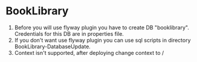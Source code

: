 # BookLibrary
1. Before you will use flyway plugin you have to create DB "booklibrary". Credentials for this DB are in properties file.
2. If you don't want use flyway plugin you can use sql scripts in directory BookLibrary-DatabaseUpdate.
3. Context isn't supported, after deploying change context to /